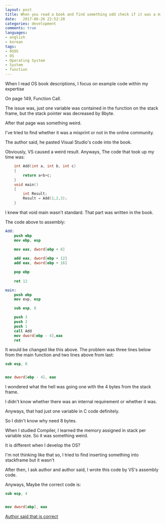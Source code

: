 ```yaml
---
layout: post
title: When you read a book and find something odd check if it was a misprint
date:   2017-06-26 22:52:20        
categories: development
comments: true
languages:
- english
- korean
tags:
- 0SOS
- OS
- Operating System
- System
- function
---        
```


When I read OS book descriptions, I focus on example code within my expertise

On page 149, Function Call.

The issue was, just one variable was contained in the function on the stack frame, but the stack pointer was decreased by 8byte.

After that page was something weird.

I've tried to find whether it was a misprint or not in the online community.

The author said, he pasted Visual Studio's code into the book.

Obviously, VS caused a weird result.
Anyways, The code that took up my time was:

```c
    int Add(int a, int b, int c)
    {
        return a+b+c;
    }
    void main()
    {
        int Result;
        Result = Add(1,2,3);
    }

```

I knew that void main wasn't standard.  That part was written in the book.

The code above to assembly:

```nasm
Add:
    push ebp
    mov ebp, esp
    
    mov eax, dword[ebp + 8]

    add eax, dword[ebp + 12]
    add eax, dword[ebp + 16]

    pop ebp
    
    ret 12

main:
    push ebp
    mov evp, esp

    sub esp, 8

    push 3
    push 2
    push 1
    call Add
    mov dword[ebp - 4],eax
    ret
```

It would be changed like this above. The problem was three lines below from the main function and two lines above from last:


```nasm
sub esp, 8


mov dword[ebp - 4], eax
```

I wondered what the hell was going one with the 4 bytes from the stack frame.

I didn't know whether there was an internal requirement or whether it was.

Anyways, that had just one variable in C code definitely. 

So I didn't know why need 8 bytes.

When I studied Compiler, I learned the memory assigned in stack per variable size. So it was something weird.

It is different when I develop the OS?

I'm not thinking like that so, I tried to find inserting something into stackframe but it wasn't

After then, I ask author and author said, I wrote this code by VS's assembly code. 

Anyways, Maybe the correct code is: 

```nasm
sub esp, 4


mov dword[ebp], eax
```

[Author said that is correct](http://jsandroidapp.cafe24.com/xe/6311#comment_6377)

